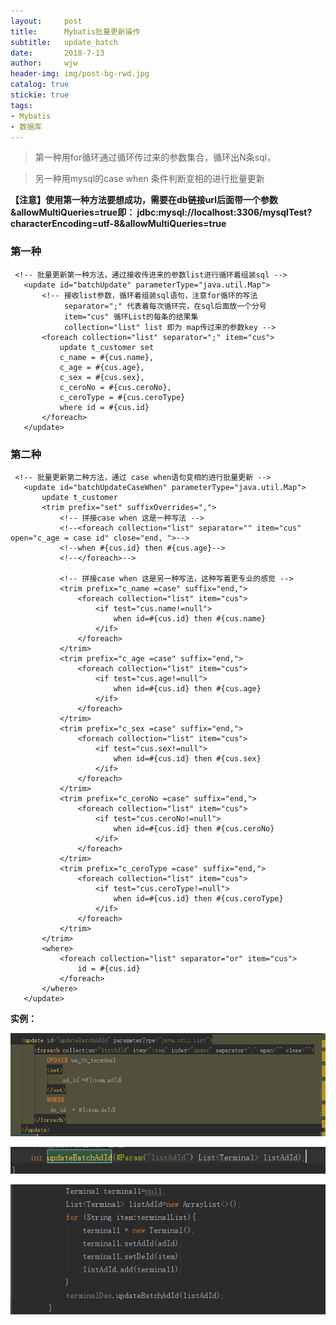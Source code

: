 ```yaml
---
layout:     post                  
title:      Mybatis批量更新操作      
subtitle:   update_batch         
date:       2018-7-13             
author:     wjw                   
header-img: img/post-bg-rwd.jpg  
catalog: true    
stickie: true                      
tags:                             
- Mybatis 
- 数据库
---
```

  
 > 第一种用for循环通过循环传过来的参数集合，循环出N条sql，

>另一种用mysql的case when 条件判断变相的进行批量更新  

 **【注意】使用第一种方法要想成功，需要在db链接url后面带一个参数  &allowMultiQueries=true即：  jdbc:mysql://localhost:3306/mysqlTest?characterEncoding=utf-8&allowMultiQueries=true**
 
 ###  第一种
 
 ```
  <!-- 批量更新第一种方法，通过接收传进来的参数list进行循环着组装sql -->
    <update id="batchUpdate" parameterType="java.util.Map">
        <!-- 接收list参数，循环着组装sql语句，注意for循环的写法
             separator=";" 代表着每次循环完，在sql后面放一个分号
             item="cus" 循环List的每条的结果集
             collection="list" list 即为 map传过来的参数key -->
        <foreach collection="list" separator=";" item="cus">
            update t_customer set
            c_name = #{cus.name},
            c_age = #{cus.age},
            c_sex = #{cus.sex},
            c_ceroNo = #{cus.ceroNo},
            c_ceroType = #{cus.ceroType}
            where id = #{cus.id}
        </foreach>
    </update>

 ```
 
 ###  第二种
 
 ```
  <!-- 批量更新第二种方法，通过 case when语句变相的进行批量更新 -->
    <update id="batchUpdateCaseWhen" parameterType="java.util.Map">
        update t_customer
        <trim prefix="set" suffixOverrides=",">
            <!-- 拼接case when 这是一种写法 -->
            <!--<foreach collection="list" separator="" item="cus" open="c_age = case id" close="end, ">-->
            <!--when #{cus.id} then #{cus.age}-->
            <!--</foreach>-->
 
            <!-- 拼接case when 这是另一种写法，这种写着更专业的感觉 -->
            <trim prefix="c_name =case" suffix="end,">
                <foreach collection="list" item="cus">
                    <if test="cus.name!=null">
                        when id=#{cus.id} then #{cus.name}
                    </if>
                </foreach>
            </trim>
            <trim prefix="c_age =case" suffix="end,">
                <foreach collection="list" item="cus">
                    <if test="cus.age!=null">
                        when id=#{cus.id} then #{cus.age}
                    </if>
                </foreach>
            </trim>
            <trim prefix="c_sex =case" suffix="end,">
                <foreach collection="list" item="cus">
                    <if test="cus.sex!=null">
                        when id=#{cus.id} then #{cus.sex}
                    </if>
                </foreach>
            </trim>
            <trim prefix="c_ceroNo =case" suffix="end,">
                <foreach collection="list" item="cus">
                    <if test="cus.ceroNo!=null">
                        when id=#{cus.id} then #{cus.ceroNo}
                    </if>
                </foreach>
            </trim>
            <trim prefix="c_ceroType =case" suffix="end,">
                <foreach collection="list" item="cus">
                    <if test="cus.ceroType!=null">
                        when id=#{cus.id} then #{cus.ceroType}
                    </if>
                </foreach>
            </trim>
        </trim>
        <where>
            <foreach collection="list" separator="or" item="cus">
                id = #{cus.id}
            </foreach>
        </where>
    </update>

 ```
 
  **实例：**
 
 ![](https://raw.githubusercontent.com/wjw0315/blog_gitalk/master/2018/8-9/1.png)
 
  ![](https://raw.githubusercontent.com/wjw0315/blog_gitalk/master/2018/8-9/2.png)
  
   ![](https://raw.githubusercontent.com/wjw0315/blog_gitalk/master/2018/8-9/3.png)

 
 
